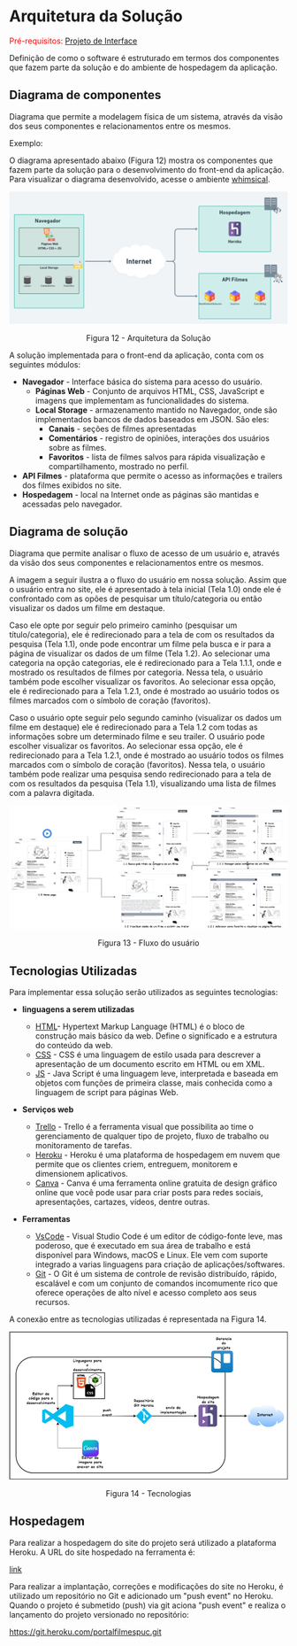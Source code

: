 # Arquitetura da Solução

<span style="color:red">Pré-requisitos: <a href="04-Projeto de Interface.md"> Projeto de Interface</a></span>

Definição de como o software é estruturado em termos dos componentes que fazem parte da solução e do ambiente de hospedagem da aplicação. 

## Diagrama de componentes

Diagrama que permite a modelagem física de um sistema, através da visão dos seus componentes e relacionamentos entre os mesmos.

Exemplo: 

O diagrama apresentado abaixo (Figura 12) mostra os componentes que fazem parte da solução para o desenvolvimento do front-end da aplicação. 
Para visualizar o diagrama desenvolvido, acesse o ambiente [whimsical](https://whimsical.com/K9fDy81GPwhYqHiLwGC6m7).

![Diagrama de Componentes](img/componentes.png)
<center>Figura 12 - Arquitetura da Solução</center>


A solução implementada para o front-end da aplicação, conta com os seguintes módulos:
- **Navegador** - Interface básica do sistema para acesso do usuário.
  - **Páginas Web** - Conjunto de arquivos HTML, CSS, JavaScript e imagens que implementam as funcionalidades do sistema.
   - **Local Storage** - armazenamento mantido no Navegador, onde são implementados bancos de dados baseados em JSON. São eles: 
     - **Canais** - seções de filmes apresentadas 
     - **Comentários** - registro de opiniões, interações dos usuários sobre as filmes.
     - **Favoritos** - lista de filmes salvos para rápida visualização e compartilhamento, mostrado no perfil.
 - **API Filmes** - plataforma que permite o acesso as informações e trailers dos filmes exibidos no site.
 - **Hospedagem** - local na Internet onde as páginas são mantidas e acessadas pelo navegador. 

## Diagrama de solução

Diagrama que permite analisar o fluxo de acesso de um usuário e, através da visão dos seus componentes e relacionamentos entre os mesmos.

A imagem a seguir ilustra a o fluxo do usuário em nossa solução. Assim
que o usuário entra no site, ele é apresentado à tela inicial
(Tela 1.0) onde ele é confrontado com as opões de pesquisar um título/categoria ou
então visualizar os dados um filme em destaque.

Caso ele opte por seguir pelo primeiro caminho (pesquisar um título/categoria), ele é
redirecionado para a tela de com os resultados da pesquisa (Tela 1.1), onde pode
encontrar um filme pela busca e ir para a página de visualizar os dados de um filme (Tela 1.2). 
Ao selecionar uma categoria na opção categorias, ele é redirecionado para a Tela 1.1.1, 
onde e mostrado os resultados de filmes por categoria.
Nessa tela, o usuário também pode escolher visualizar os favoritos. Ao selecionar essa opção, 
ele é redirecionado para a Tela 1.2.1, onde é mostrado ao usuário todos os filmes marcados com
o símbolo de coração (favoritos). 

Caso o usuário opte seguir pelo segundo caminho (visualizar os dados um filme em destaque) ele
é redirecionado para a Tela 1.2 com todas as informações sobre um determinado filme e seu trailer. O
usuário pode escolher visualizar os favoritos. Ao selecionar essa opção, 
ele é redirecionado para a Tela 1.2.1, onde é mostrado ao usuário todos os filmes marcados com
o símbolo de coração (favoritos). 
Nessa tela, o usuário também pode realizar uma pesquisa sendo redirecionado para a tela de com os
resultados da pesquisa (Tela 1.1), visualizando uma lista de filmes com a palavra digitada.

![Fluxo do usuário](img/userflow.jpg)
<center>Figura 13 - Fluxo do usuário</center>

## Tecnologias Utilizadas

Para implementar essa solução serão utilizados as seguintes tecnologias:
- **linguagens a serem utilizadas** 
  - [HTML](https://developer.mozilla.org/pt-BR/docs/Web/HTML)- Hypertext Markup Language (HTML) é o bloco de construção mais básico da web. Define o significado e a estrutura do conteúdo da web.
  - [CSS](https://developer.mozilla.org/pt-BR/docs/Web/CSS) - CSS é uma linguagem de estilo usada para descrever a apresentação de um documento escrito em HTML ou em XML.
  - [JS](https://developer.mozilla.org/pt-BR/docs/Web/JavaScript) - Java Script é uma linguagem leve, interpretada e baseada em objetos com funções de primeira classe, mais conhecida como a linguagem de script para páginas Web.

- **Serviços web**
  - [Trello](https://trello.com/home) - Trello é a ferramenta visual que possibilita ao time o gerenciamento de qualquer tipo de projeto, fluxo de trabalho ou monitoramento de tarefas.
  - [Heroku](https://www.heroku.com) - Heroku é uma plataforma de hospedagem em nuvem que permite que os clientes criem, entreguem, monitorem e dimensionem aplicativos.
  - [Canva](https://www.canva.com/pt_br/) - Canva é uma ferramenta online gratuita de design gráfico online que você pode usar para criar posts para redes sociais, apresentações, cartazes, vídeos, dentre outras.

- **Ferramentas** 
  - [VsCode](https://code-visualstudio-com.translate.goog/docs?_x_tr_sl=en&_x_tr_tl=pt&_x_tr_hl=pt-BR&_x_tr_pto=sc) - Visual Studio Code é um editor de código-fonte leve, mas poderoso, que é executado em sua área de trabalho e está disponível para Windows, macOS e Linux. Ele vem com suporte integrado a varias linguagens para criação de aplicações/softwares.
  - [Git](https://git-scm.com/docs/git/pt_BR) - O Git é um sistema de controle de revisão distribuído, rápido, escalável e com um conjunto de comandos incomumente rico que oferece operações de alto nível e acesso completo aos seus recursos.

A conexão entre as tecnologias utilizadas é representada na Figura 14.

![Diagrama das tecnologias](img/tecnologias.jpg)
<center>Figura 14 - Tecnologias</center>


## Hospedagem

Para realizar a hospedagem do site do projeto será utilizado a plataforma Heroku. A URL do site hospedado na ferramenta é:

[link](https://portalfilmespuc.herokuapp.com/)

Para realizar a implantação, correções e modificações do site no Heroku, é utilizado um repositório no Git e adicionado um "push event" no Heroku.
Quando o projeto é submetido (push) via git aciona "push event" e realiza o lançamento do projeto versionado no repositório:

https://git.heroku.com/portalfilmespuc.git
